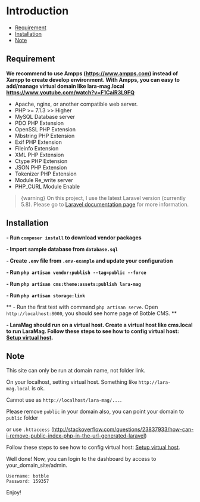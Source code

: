 # Introduction
- [Requirement](#requirement)
- [Installation](#installation)
- [Note](#note)

<a name="requirement"></a>
## Requirement

**We recommend to use Ampps (https://www.ampps.com) instead of Xampp to create develop environment. With Ampps, you can easy to add/manage virtual domain like lara-mag.local https://www.youtube.com/watch?v=F1CaiR3L9FQ**

- Apache, nginx, or another compatible web server.
- PHP >= 7.1.3 >> Higher
- MySQL Database server
- PDO PHP Extension
- OpenSSL PHP Extension
- Mbstring PHP Extension
- Exif PHP Extension
- Fileinfo Extension
- XML PHP Extension
- Ctype PHP Extension
- JSON PHP Extension
- Tokenizer PHP Extension
- Module Re_write server
- PHP_CURL Module Enable


>  {warning} On this project, I use the latest Laravel version (currently 5.8). Please go to [Laravel documentation page](https://laravel.com/docs) for more information.

<a name="installation"></a>
## Installation

**- Run `composer install` to download vendor packages**

**- Import sample database from `database.sql`**

**- Create `.env` file from `.env-example` and update your configuration**

**- Run `php artisan vendor:publish --tag=public --force`**

**- Run `php artisan cms:theme:assets:publish lara-mag`**

**- Run `php artisan storage:link`**

** - Run the first test with command `php artisan serve`. Open `http://localhost:8000`, you should see home page of Botble CMS. **

**- LaraMag should run on a virtual host. Create a virtual host like cms.local to run LaraMag. Follow these steps to see how to config virtual host: [Setup virtual host](/lara-mag/3.4/virtualhost).** 

<a name="note"></a>
## Note

This site can only be run at domain name, not folder link.

On your localhost, setting virtual host. Something like `http://lara-mag.local` is ok.

Cannot use as `http://localhost/lara-mag/...`.

Please remove `public` in your domain also, you can point your domain to `public` folder

or use `.httaccess` (http://stackoverflow.com/questions/23837933/how-can-i-remove-public-index-php-in-the-url-generated-laravel)

Follow these steps to see how to config virtual host: [Setup virtual host](/2.0.1/virtualhost).

Well done! Now, you can login to the dashboard by access to your_domain_site/admin.

    Username: botble
    Password: 159357

Enjoy!
